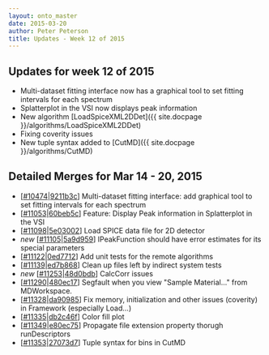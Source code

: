 ```yaml
---
layout: onto_master
date: 2015-03-20
author: Peter Peterson
title: Updates - Week 12 of 2015
---
```

Updates for week 12 of 2015
---------------------------
* Multi-dataset fitting interface now has a graphical tool to set fitting intervals for each spectrum
* Splatterplot in the VSI now displays peak information
* New algorithm [LoadSpiceXML2DDet]({{ site.docpage }}/algorithms/LoadSpiceXML2DDet)
* Fixing coverity issues
* New tuple syntax added to [CutMD]({{ site.docpage }}/algorithms/CutMD)

Detailed Merges for Mar 14 - 20, 2015
-------------------------------------
* \[[#10474](http://trac.mantidproject.org/mantid/ticket/10474)\|[9211b3c](https://github.com/mantidproject/mantid/commit/9211b3cdf5577fd1281c6012fcb755c3deb1bb17)\] Multi-dataset fitting interface: add graphical tool to set fitting intervals for each spectrum
* \[[#11053](http://trac.mantidproject.org/mantid/ticket/11053)\|[60beb5c](https://github.com/mantidproject/mantid/commit/60beb5c101e2eeb102938b783967c2c7b9ad821a)\] Feature: Display Peak information  in Splatterplot  in the VSI
* \[[#11098](http://trac.mantidproject.org/mantid/ticket/11098)\|[5e03002](https://github.com/mantidproject/mantid/commit/5e03002a084af2d8e4db469c0757ff3b6ff76983)\] Load SPICE data file for 2D detector
* *new* \[[#11105](http://trac.mantidproject.org/mantid/ticket/11105)\|[5a9d959](https://github.com/mantidproject/mantid/commit/5a9d9596ff332628b871113a25a0278dd5d652cc)\] IPeakFunction should have error estimates for its special parameters
* \[[#11122](http://trac.mantidproject.org/mantid/ticket/11122)\|[0ed7712](https://github.com/mantidproject/mantid/commit/0ed77122f8e610782ecd4aff54a75960b3b5750f)\] Add unit tests for the remote algorithms
* \[[#11139](http://trac.mantidproject.org/mantid/ticket/11139)\|[ed7b868](https://github.com/mantidproject/mantid/commit/ed7b868818c04f38ca2307cbf011c300c57bf74a)\] Clean up files left by indirect system tests
* *new* \[[#11253](http://trac.mantidproject.org/mantid/ticket/11253)\|[48d0bdb](https://github.com/mantidproject/mantid/commit/48d0bdb3edefe13aba49bf7c3e144f4d05243b3d)\] CalcCorr issues
* \[[#11290](http://trac.mantidproject.org/mantid/ticket/11290)\|[480ec17](https://github.com/mantidproject/mantid/commit/480ec17449b7d13cd63a5c5cdde08453ca1f9ca8)\] Segfault when you view "Sample Material..." from MDWorkspace.
* \[[#11328](http://trac.mantidproject.org/mantid/ticket/11328)\|[da90985](https://github.com/mantidproject/mantid/commit/da9098552c6c453df0f265e923992a02553afaf8)\] Fix memory, initialization and other issues (coverity) in Framework (especially Load...)
* \[[#11335](http://trac.mantidproject.org/mantid/ticket/11335)\|[db2c46f](https://github.com/mantidproject/mantid/commit/db2c46f8d8e93feae967e6d85c062de4957cf3c4)\] Color fill plot
* \[[#11349](http://trac.mantidproject.org/mantid/ticket/11349)\|[e80ec75](https://github.com/mantidproject/mantid/commit/e80ec75853cf33fbc012061eaaab80ffcbeefc1a)\] Propagate file extension property thorugh runDescriptors
* \[[#11353](http://trac.mantidproject.org/mantid/ticket/11353)\|[27073d7](https://github.com/mantidproject/mantid/commit/27073d7dbd91e11bf940961eb311c0cbbbe42f1e)\] Tuple syntax for bins in CutMD
